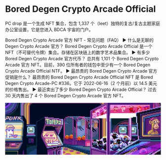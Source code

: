 # Bored Degen Crypto Arcade Official

PC drop 是一个生成 NFT 集合，包含 1,337 个（leet）独特的复古/复古主题家庭办公室设置，它是您进入 BDCA 宇宙的门户。

Bored Degen Crypto Arcade 官方 NFT - 常见问题（FAQ）
▶ 什么是无聊的 Degen Crypto Arcade 官方？
Bored Degen Crypto Arcade Official 是一个 NFT（不可替代令牌）集合。存储在区块链上的数字艺术品集合。
▶ 有多少 Bored Degen Crypto Arcade 官方代币？
总共有 1,101 个 Bored Degen Crypto Arcade 官方 NFT。目前，390 位所有者的钱包中至少有一个 Bored Degen Crypto Arcade Official NTF。
▶ 最昂贵的 Bored Degen Crypto Arcade 官方促销是什么？
最昂贵的 Bored Degen Crypto Arcade Official NFT 是 Bored Degen Crypto Arcade-PC #336。它于 2022-06-16（2 个月前）以 14.5 美元的价格售出。
▶ 最近卖出了多少 Bored Degen Crypto Arcade Official？
过去 30 天内售出了 4 个 Bored Degen Crypto Arcade 官方 NFT。

![nft](600x200.jpg)
